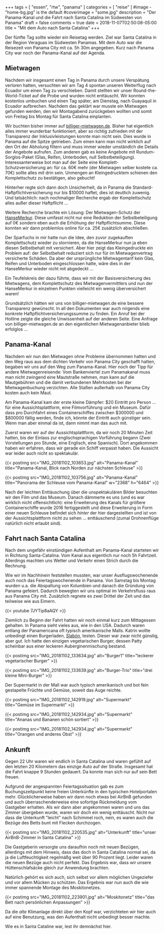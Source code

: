 +++
tags = [
    "essen",
    "rtw",
    "panama"
    ]
categories = [
    "reise"
]
#image - "home-bg.jpg" is the default
#coverimage = "some.jpg"
description = "Der Panama-Kanal und die Fahrt nach Santa Catalina im Südwesten von Panama"
draft = false
comments = true
date = 2018-11-07T02:50:08-05:00
title = "Mit dem Auto nach Santa Catalina"
+++

Der fünfte Tag sollte wieder ein Reisetag werden. Ziel war Santa Catalina in der Region Veraguas im Südwesten Panamas. Mit dem Auto war die Reisezeit von Panama City mit ca. 5h 30m angegeben. Kurz nach Panama City war noch der Panama-Kanal auf der Agenda.

## Mietwagen

Nachdem wir insgesamt einen Tag in Panama durch unsere Verspätung verloren hatten, versuchten wir am Tag 4 spontan unseren Weiterflug nach Ecuador um einen Tag zu verschieben. Damit stellten wir unser Round-the-World-Ticket auf die Probe und wurden nicht enttäuscht. Wir konnten kostenlos umbuchen und einen Tag später, am Dienstag, nach Guayaquil in Ecuador aufbrechen. Nachdem das geklärt war musste ein Mietwagen gefunden werden, den wir Montagabend zurückgeben wollten und somit von Freitag bis Montag für Santa Catalina einplanten.

Wir buchten bisher immer auf [billiger-mietwagen.de](https://billiger-mietwagen.de). Bisher hat eigentlich alles immer wunderbar funktioniert, aber so richtig zufrieden mit der Transparenz der Inklusivleistungen konnte man nicht sein. Dies wurde in Panama auf die Spitze getrieben. Zum einen kann man nicht wirklich auf den Ort der Abholung filtern und muss immer wieder umständlch die Details der Angebote aufrufen. Zum anderen gab es keine Angebote mit Rundum-Sorglos-Paket (Glas, Reifen, Unterboden, null Selbstbeteiligung). Interessanterweise bot man auf der Seite eine Komplett-Schutzversicherung an: für ca. 60€ mehr (der Mietwagen selber kostete ca. 70€) sollte alles mit drin sein. Unmengen an Kleingedrucktem schienen den Komplettschutz zu bestätigen, also gebucht!

Hinterher regte sich dann doch Unsicherheit, da in Panama die Standard-Haftpflichtversicherung nur bis $10000 haftet, dies ist deutlich zuwenig. Und tatsächlich: nach nochmaliger Recherche ergab der Komplettschutz alles außer dieser Haftpflicht ...

Weitere Recherche brachte ein Lösung: Der Mietwagen-Schutz der [HanseMerkur](https://www.hansemerkur.de/mietwagen-versicherung). Diese umfasst nicht nur eine Reduktion der Selbstbeteiligung auf 0€ sondern eben auch die Erhöhung der Haftpflichtsumme. Diese konnten wir dann problemlos online für ca. 25€ zusätzlich abschließen.

Der Sparfuchs in mir hatte nun die Idee, den zuvor zugekauften Komplettschutz wieder zu stornieren, da die HanseMerkur nun ja eben diesen Selbstbehalt mit versichert. Aber hier zeigt das Kleingedruckte ein Problem auf: der Selbstbehalt reduziert sich nur für im Mietwagenvertrag versicherte Schäden. Da aber der ursprüngliche Mietwagentarif kein Glas, Reifen und Unterboden eingeschlossen hatte, wäre dies in der HanseMerkur wieder nicht mit abgedeckt ...

Ein Teufelskreis der dazu führte, dass wir mit der Basisversicherung des Mietwagens, dem Komplettschutz des Mietwagenvermittlers und nun der HanseMerkur in einzelnen Punkten vielleicht ein wenig überversichert waren!

Grundsätzlich hätten wir uns von billiger-mietwagen.de eine bessere Transparenz gewünscht. In all den Dokumenten war auch nirgends eine konkrete Haftpflichtversicherungssumme zu finden. Ein Anruf bei der Hotline zeigte die gleiche Unwissenheit auf der anderen Seite. Eine Anfrage von billiger-mietwagen.de an den eigentlichen Mietwagenanbieter blieb erfolglos ...

## Panama-Kanal

Nachdem wir nun den Mietwagen ohne Probleme übernommen hatten und den Weg raus aus dem dichten Verkehr von Panama City geschafft hatten, begaben wir uns auf den Weg zum Panama-Kanal. Hier noch der Tipp für andere Mietwagenreisende: Vom Bankenviertel zum Panamakanal muss man nicht zwingend eine Mautstraße nehmen, man kann auf die Mautgebühren und die damit verbundenen Mehrkosten bei der Mietwagenbuchung verzichten. Alle Staßen außerhalb von Panama City kosten auch kein Maut.

Am Panama-Kanal kam der erste kleine Dämpfer: $20 Eintritt pro Person ... für eine Aussichtsplattform, eine Filmvorführung und ein Museum. Dafür dass pro Durchfahrt eines Containerschiffes zwischen $300000 und $800000 fällig werden, finde ich, könnte der Eintritt auch günstiger sein. Wenn man aber einmal da ist, dann nimmt man das auch mit.

Zuerst waren wir auf der Aussichtsplattform, da wir noch 20 Minuten Zeit hatten, bis der Einlass zur englischsprachigen Vorführung begann (Zwei Vorstellungen pro Stunde, eine Englisch, eine Spanisch). Dort angekommen haben wir erfahren, dass wir gerade ein Schiff verpasst haben. Die Aussicht war leider auch nicht so spektakulär.

{{< postimg src="IMG_20181102_103653.jpg" alt="Panama-Kanal" title="Panama-Kanal, Blick nach Norden zur nächsten Schleuse" >}}

{{< postimg src="IMG_20181102_103756.jpg" alt="Panama-Kanal" title="Panorama der Schleuse vom Panama-Kanal" w="2368" h="6464" >}}

Nach der leichten Enttäuschung über die unspektakulären Bilder besuchten wir den Film und das Museum. Danach dämmerte es uns (und es war wirklich nicht offensichtlich): eine Erweiterung des Kanals für größere Containerschiffe wurde 2016 fertiggestellt und diese Erweiterung in Form einer neuen Schleuse befindet sich _hinter_ der hier dargestellten und ist von der Aussichtsplattform nicht zu sehen ... enttäuschend (zumal Drohnenflüge natürlich nicht erlaubt sind).

## Fahrt nach Santa Catalina

Nach dem ungefähr einstündigen Aufenthalt am Panama-Kanal starteten wir in Richtung Santa-Catalina. Vom Kanal aus eigentlich nur noch 5h Fahrtzeit. Allerdings machten uns Wetter und Verkehr einen Strich durch die Rechnung.

Wie wir im Nachhinein feststellen mussten, war unser Ausflugswochenende auch noch das Feiertagswochenende in Panama. Von Samstag bis Montag wurden u.a. die Abspaltung von Kolumbien und danach die Gründung von Panama gefeiert. Dadurch bewegten wir uns optimal im Verkehrsfluss raus aus Panama City mit. Zusätzlich regnete es zwei Drittel der Zeit und das teilweise wie aus Eimern.

{{< youtube 7JYTip8aAQY >}}

Ziemlich zu Beginn der Fahrt hatten wir noch einmal kurz zum Mittagessen gehalten. In Panama sieht vieles aus, wie in den USA. Dadurch waren entlang der Panamericana oft typisch amerikanische Malls. Katrin wollte unbedingt einen Burgerladen, [Slabón](https://goo.gl/maps/1ZUtAY9HSJk), testen. Dieser war zwar nicht günstig, aber gut. Ich hatte den einzigen vegetarischen Burger, dessen Patty scheinbar aus einer leckeren Auberginenmischung bestand.

{{< postimg src="IMG_20181102_133634.jpg" alt="Burger1" title="leckerer vegetarischer Burger" >}}

{{< postimg src="IMG_20181102_133639.jpg" alt="Burger-Trio" title="drei kleine Mini-Burger" >}}

Der Supermarkt in der Mall war auch typisch amerikanisch und bot fein gestapelte Früchte und Gemüse, soweit das Auge reichte.

{{< postimg src="IMG_20181102_142919.jpg" alt="Supermarkt" title="Gemüse im Supermarkt" >}}

{{< postimg src="IMG_20181102_142934.jpg" alt="Supermarkt" title="Ananas und Bananen schön sortiert" >}}

{{< postimg src="IMG_20181102_142934.jpg" alt="Supermarkt" title="Orangen und anderes Obst" >}}

## Ankunft

Gegen 22 Uhr waren wir endlich in Santa Catalina und waren gefühlt auf den letzten 20 Kilometern das einzige Auto auf der Straße. Insgesamt hat die Fahrt knappe 9 Stunden gedauert. Da konnte man sich nur auf sein Bett freuen.

Aufgrund der angespannten Feiertagssituation gab es zum Buchungszeitpunkt keine freien Unterkünfte in den typischen Hotelportalen mehr. Glücklicherweise haben wir dann noch etwas bei AirBnB gefunden und auch überraschenderweise eine sofortige Rückmeldung vom Gastgeber erhalten. Als wir dann aber angekommen waren und uns das Zimmer übergeben wurde, waren wir doch ein wenig enttäuscht. Nicht nur dass die Unterkunft "leicht" nach Schimmel roch, nein, es waren auch die Bezüge des Betts bunt mit Flecken durchzogen.

{{< postimg src="IMG_20181102_220535.jpg" alt="Unterkunft" title="unser AirBnB-Zimmer in Santa Catalina" >}}

Die Gastgeberin versorgte uns daraufhin noch mit neuen Bezügen, allerdings mit dem Hinweis, dass das doch in Santa Catalina normal sei, da ja die Luftfeuchtigkeit regelmäßg weit über 90 Prozent liegt. Leider waren die neuen Bezüge auch nicht perfekt. Das Ergebnis war, dass wir unsere Hüttenschlafsäcke gleich zur Anwendung brachten.

Natürlich gehört es sich auch, sich selbst vor allem möglichen Ungeziefer und vor allem Mücken zu schützen. Das Ergebnis war nun auch die wie immer spannende Montage des Moskitonetzes.

{{< postimg src="IMG_20181102_223901.jpg" alt="Moskitonetz" title="das Bett nach persönlichen Anpassungen" >}}

Da die _alte_ Klimanlage direkt über den Kopf war, verzichteten wir hier auch auf eine Benutzung, was den Aufenthalt nicht unbedingt besser machte.

Wie es in Santa Cataline war, lest ihr demnächst hier.